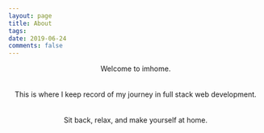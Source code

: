 ```yaml
---
layout: page
title: About 
tags: 
date: 2019-06-24
comments: false
---
```


<p style="text-align: center;">Welcome to imhome. <br /><br /><br />This is where I keep record of my journey in full stack web development.<br /><br /><br />Sit back, relax, and make yourself at home.</p>
